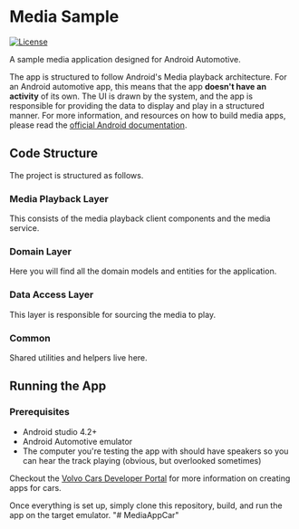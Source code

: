 # Media Sample

[![License](https://img.shields.io/badge/License-Apache%202.0-blue.svg)](https://github.com/volvo-cars/automotive-media-sample/blob/main/LICENSE.md)

A sample media application designed for Android Automotive.

The app is structured to follow Android's Media playback architecture. For an Android automotive app, this means that the app **doesn't have an activity** of its own. The UI is drawn by the system, and the app is responsible for providing the data to display and play in a structured manner. For more information, and resources on how to build media apps, please read the [official Android documentation](https://developer.android.com/guide/topics/media-apps/media-apps-overview).

## Code Structure

The project is structured as follows.

### Media Playback Layer

This consists of the media playback client components and the media service.

### Domain Layer

Here you will find all the domain models and entities for the application.

### Data Access Layer

This layer is responsible for sourcing the media to play.

### Common

Shared utilities and helpers live here.

## Running the App

### Prerequisites

- Android studio 4.2+
- Android Automotive emulator
- The computer you're testing the app with should have speakers so you can hear the track playing (obvious, but overlooked sometimes)

Checkout the [Volvo Cars Developer Portal](https://developer.volvocars.com/android-automotive/) for more information on creating apps for cars.

Once everything is set up, simply clone this repository, build, and run the app on the target emulator.
"# MediaAppCar" 
